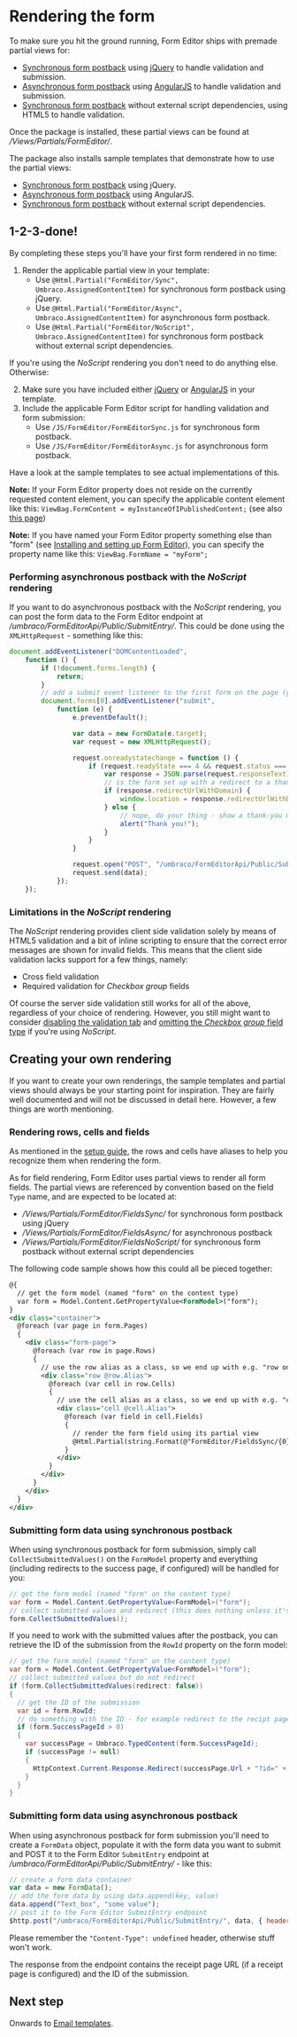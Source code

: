 # Rendering the form
To make sure you hit the ground running, Form Editor ships with premade partial views for:

- [Synchronous form postback](../Source/Umbraco/Views/Partials/FormEditor/Sync.cshtml) using [jQuery](https://jquery.com/) to handle validation and submission.
- [Asynchronous form postback](../Source/Umbraco/Views/Partials/FormEditor/Async.cshtml) using [AngularJS](https://angularjs.org/) to handle validation and submission. 
- [Synchronous form postback](../Source/Umbraco/Views/Partials/FormEditor/NoScript.cshtml) without external script dependencies, using HTML5 to handle validation.

Once the package is installed, these partial views can be found at */Views/Partials/FormEditor/*. 

The package also installs sample templates that demonstrate how to use the partial views:

- [Synchronous form postback](../Source/Umbraco/Views/FormEditorSync.cshtml) using jQuery.
- [Asynchronous form postback](../Source/Umbraco/Views/FormEditorAsync.cshtml) using AngularJS.
- [Synchronous form postback](../Source/Umbraco/Views/FormEditorNoScript.cshtml) without external script dependencies.

## 1-2-3-done!
By completing these steps you'll have your first form rendered in no time:

1. Render the applicable partial view in your template: 
    * Use ```@Html.Partial("FormEditor/Sync", Umbraco.AssignedContentItem)``` for synchronous form postback using jQuery.
    * Use  ```@Html.Partial("FormEditor/Async", Umbraco.AssignedContentItem)``` for asynchronous form postback.
    * Use  ```@Html.Partial("FormEditor/NoScript", Umbraco.AssignedContentItem)``` for synchronous form postback without external script dependencies.

If you're using the *NoScript* rendering you don't need to do anything else. Otherwise:

2. Make sure you have included either [jQuery](https://jquery.com/) or [AngularJS](https://angularjs.org/) in your template.
3. Include the applicable Form Editor script for handling validation and form submission:
    * Use ```/JS/FormEditor/FormEditorSync.js``` for synchronous form postback.
    * Use ```/JS/FormEditor/FormEditorAsync.js``` for asynchronous form postback.

Have a look at the sample templates to see actual implementations of this.

**Note:** If your Form Editor property does not reside on the currently requested content element, you can specify the applicable content element like this: ```ViewBag.FormContent = myInstanceOfIPublishedContent;``` (see also [this page](reuse.md))

**Note:** If you have named your Form Editor property something else than "form" (see [Installing and setting up Form Editor](install.md)), you can specify the property name like this: ```ViewBag.FormName = "myForm";```

### Performing asynchronous postback with the *NoScript* rendering
If you want to do asynchronous postback with the *NoScript* rendering, you can post the form data to the Form Editor endpoint at */umbraco/FormEditorApi/Public/SubmitEntry/*. This could be done using the `XMLHttpRequest` - something like this:

```js
document.addEventListener("DOMContentLoaded",
    function () {
        if (!document.forms.length) {
            return;
        }
        // add a submit event listener to the first form on the page (you might need to be smarter about this)
        document.forms[0].addEventListener("submit",
            function (e) {
                e.preventDefault();

                var data = new FormData(e.target);
                var request = new XMLHttpRequest();

                request.onreadystatechange = function () {
                    if (request.readyState === 4 && request.status === 200) {
                        var response = JSON.parse(request.responseText);
                        // is the form set up with a redirect to a thank-you page?
                        if (response.redirectUrlWithDomain) {
                            window.location = response.redirectUrlWithDomain;
                        } else {
                            // nope, do your thing - show a thank-you message or whatnot
                            alert("Thank you!");
                        }
                    }
                }

                request.open("POST", "/umbraco/FormEditorApi/Public/SubmitEntry/", true);
                request.send(data);
            });
    });
```

### Limitations in the *NoScript* rendering
The *NoScript* rendering provides client side validation solely by means of HTML5 validation and a bit of inline scripting to ensure that the correct error messages are shown for invalid fields. This means that the client side validation lacks support for a few things, namely:

- Cross field validation
- Required validation for *Checkbox group* fields

Of course the server side validation still works for all of the above, regardless of your choice of rendering. However, you still might want to consider [disabling the validation tab](install.md#tab-order-and-availiability) and [omitting the *Checkbox group* field type](install.md#field-type-groups) if you're using *NoScript*.

## Creating your own rendering
If you want to create your own renderings, the sample templates and partial views should always be your starting point for inspiration. They are fairly well documented and will not be discussed in detail here. However, a few things are worth mentioning.

### Rendering rows, cells and fields
As mentioned in the [setup guide](install.md), the rows and cells have aliases to help you recognize them when rendering the form. 

As for field rendering, Form Editor uses partial views to render all form fields. The partial views are referenced by convention based on the field `Type` name, and are expected to be located at:
* */Views/Partials/FormEditor/FieldsSync/* for synchronous form postback using jQuery
* */Views/Partials/FormEditor/FieldsAsync/* for asynchronous postback 
* */Views/Partials/FormEditor/FieldsNoScript/* for synchronous form postback without external script dependencies

The following code sample shows how this could all be pieced together: 

```xml
@{
  // get the form model (named "form" on the content type)
  var form = Model.Content.GetPropertyValue<FormModel>("form");
}
<div class="container">
  @foreach (var page in form.Pages)
  {
    <div class="form-page">
      @foreach (var row in page.Rows)
      {
        // use the row alias as a class, so we end up with e.g. "row one-column"
        <div class="row @row.Alias">
          @foreach (var cell in row.Cells)
          {
            // use the cell alias as a class, so we end up with e.g. "cell col-md-4"
            <div class="cell @cell.Alias">
              @foreach (var field in cell.Fields)
              {
                // render the form field using its partial view
                @Html.Partial(string.Format(@"FormEditor/FieldsSync/{0}", field.Type), field)
              }
            </div>
          }
        </div>
      }
    </div>
  }
</div>
```

### Submitting form data using synchronous postback
When using synchronous postback for form submission, simply call `CollectSubmittedValues()` on the `FormModel` property and everything (including redirects to the success page, if configured) will be handled for you: 

```cs
// get the form model (named "form" on the content type)
var form = Model.Content.GetPropertyValue<FormModel>("form");
// collect submitted values and redirect (this does nothing unless it's a postback)
form.CollectSubmittedValues();
```

If you need to work with the submitted values after the postback, you can retrieve the ID of the submission from the `RowId` property on the form model:

```cs
// get the form model (named "form" on the content type)
var form = Model.Content.GetPropertyValue<FormModel>("form");
// collect submitted values but do not redirect
if (form.CollectSubmittedValues(redirect: false))
{
  // get the ID of the submission
  var id = form.RowId;
  // do something with the ID - for example redirect to the recipt page with the ID in the query string
  if (form.SuccessPageId > 0)
  {
    var successPage = Umbraco.TypedContent(form.SuccessPageId);
    if (successPage != null)
    {
      HttpContext.Current.Response.Redirect(successPage.Url + "?id=" + id);
    }
  }
}
```

### Submitting form data using asynchronous postback
When using asynchronous postback for form submission you'll need to create a `FormData` object, populate it with the form data you want to submit and POST it to the Form Editor `SubmitEntry` endpoint at */umbraco/FormEditorApi/Public/SubmitEntry/* - like this: 

```javascript
// create a form data container
var data = new FormData();
// add the form data by using data.append(key, value) 
data.append("Text_box", "some value");
// post it to the Form Editor SubmitEntry endpoint
$http.post("/umbraco/FormEditorApi/Public/SubmitEntry/", data, { headers: { "Content-Type": undefined } }).then(/* handle response here */);
```

Please remember the `"Content-Type": undefined` header, otherwise stuff won't work.

The response from the endpoint contains the receipt page URL (if a receipt page is configured) and the ID of the submission.

## Next step
Onwards to [Email templates](emails.md).
